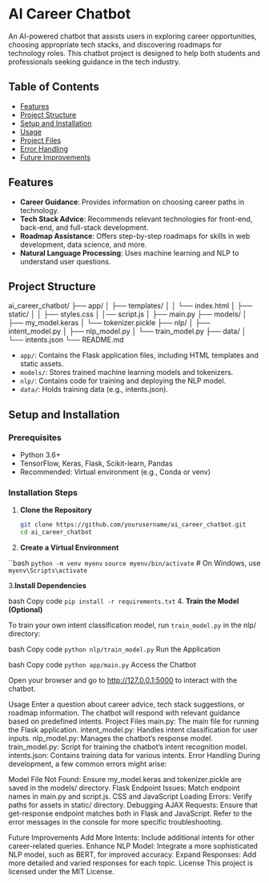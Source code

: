 # AI Career Chatbot

An AI-powered chatbot that assists users in exploring career opportunities, choosing appropriate tech stacks, and discovering roadmaps for technology roles. This chatbot project is designed to help both students and professionals seeking guidance in the tech industry.

## Table of Contents

- [Features](#features)
- [Project Structure](#project-structure)
- [Setup and Installation](#setup-and-installation)
- [Usage](#usage)
- [Project Files](#project-files)
- [Error Handling](#error-handling)
- [Future Improvements](#future-improvements)

## Features

- **Career Guidance**: Provides information on choosing career paths in technology.
- **Tech Stack Advice**: Recommends relevant technologies for front-end, back-end, and full-stack development.
- **Roadmap Assistance**: Offers step-by-step roadmaps for skills in web development, data science, and more.
- **Natural Language Processing**: Uses machine learning and NLP to understand user questions.

## Project Structure
ai_career_chatbot/ 
├── app/ 
│ ├── templates/ 
│ │ └── index.html 
│ ├── static/ │ 
│ ├── styles.css 
│ │── script.js │ 
├── main.py 
├── models/
│ ├── my_model.keras
│ └── tokenizer.pickle
├── nlp/
│ ├── intent_model.py
│ ├── nlp_model.py
│ └── train_model.py
├── data/
│ └── intents.json
└── README.md


- `app/`: Contains the Flask application files, including HTML templates and static assets.
- `models/`: Stores trained machine learning models and tokenizers.
- `nlp/`: Contains code for training and deploying the NLP model.
- `data/`: Holds training data (e.g., intents.json).

## Setup and Installation

### Prerequisites

- Python 3.6+
- TensorFlow, Keras, Flask, Scikit-learn, Pandas
- Recommended: Virtual environment (e.g., Conda or venv)

### Installation Steps

1. **Clone the Repository**

   ```bash
   git clone https://github.com/yourusername/ai_career_chatbot.git
   cd ai_career_chatbot

2. **Create a Virtual Environment**

``bash
`python -m venv myenv`
`source myenv/bin/activate`  # On Windows, use `myenv\Scripts\activate`

3.**Install Dependencies**

bash
Copy code
`pip install -r requirements.txt`
4. **Train the Model (Optional)**

To train your own intent classification model, run `train_model.py` in the nlp/ directory:

bash
Copy code
`python nlp/train_model.py`
Run the Application

bash
Copy code
`python app/main.py`
Access the Chatbot

Open your browser and go to http://127.0.0.1:5000 to interact with the chatbot.

Usage
Enter a question about career advice, tech stack suggestions, or roadmap information.
The chatbot will respond with relevant guidance based on predefined intents.
Project Files
main.py: The main file for running the Flask application.
intent_model.py: Handles intent classification for user inputs.
nlp_model.py: Manages the chatbot’s response model.
train_model.py: Script for training the chatbot’s intent recognition model.
intents.json: Contains training data for various intents.
Error Handling
During development, a few common errors might arise:

Model File Not Found: Ensure my_model.keras and tokenizer.pickle are saved in the models/ directory.
Flask Endpoint Issues: Match endpoint names in main.py and script.js.
CSS and JavaScript Loading Errors: Verify paths for assets in static/ directory.
Debugging AJAX Requests: Ensure that get-response endpoint matches both in Flask and JavaScript.
Refer to the error messages in the console for more specific troubleshooting.

Future Improvements
Add More Intents: Include additional intents for other career-related queries.
Enhance NLP Model: Integrate a more sophisticated NLP model, such as BERT, for improved accuracy.
Expand Responses: Add more detailed and varied responses for each topic.
License
This project is licensed under the MIT License.
